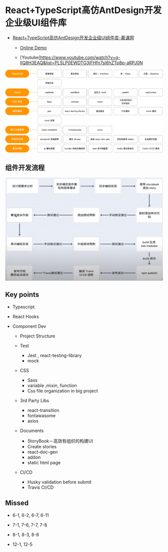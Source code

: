# React+TypeScript高仿AntDesign开发企业级UI组件库
- [React+TypeScript高仿AntDesign开发企业级UI组件库-慕课网](https://coding.imooc.com/class/428.html)
  
  - [Online Demo](http://vikingship.xyz/)

  - [Youtube]https://www.youtube.com/watch?v=q-llQ8H3EAQ&list=PL5LP0EWDTG3jFHfn7sl6hZTp8p-aRPJ0N



![Cource content](./_notes/_images/course-content.png)


## 组件开发流程
![](./_notes/_images/react-component-dev-process.png)
## Key points

- Typescript

- React Hooks

- Component Dev

  - Project Structure
    
  - Test
    - Jest , react-testing-library
    - mock

  - CSS
    - Sass
    - variable ,mixin, function
    - Css file organization in big project

  - 3rd Party Libs
    - react-transition
    - fontawasome
    - axios

  - Documents
    - StoryBook－高效有组织的构建UI
    - Create stories
    - react-doc-gen
    - addon
    - static html page

  - CI/CD
    - Husky validation before submit
    - Travis CI/CD
## Missed
- 6-1, 6-2, 6-7, 6-11
- 7-1, 7-6, 7-7, 7-8
- 8-1, 8-3, 8-8


- 12-1, 12-5
